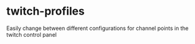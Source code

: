 # twitch-profiles

Easily change between different configurations for channel points in the twitch control panel
